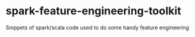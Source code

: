 # spark-feature-engineering-toolkit
Snippets of spark/scala code used to do some handy feature engineering
